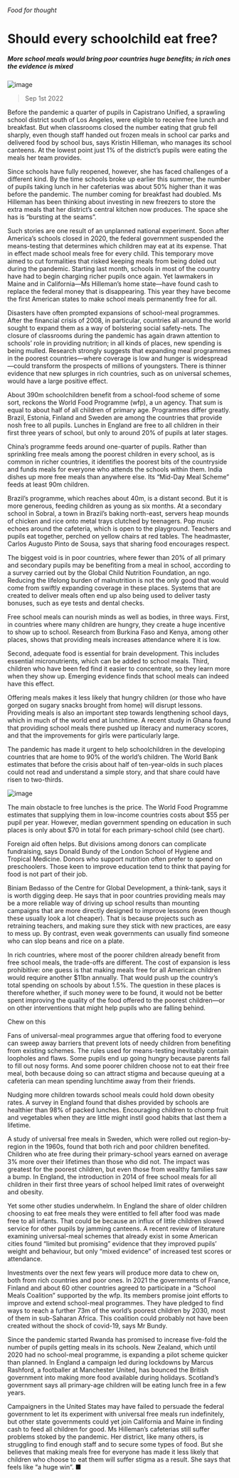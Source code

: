 ###### Food for thought
# Should every schoolchild eat free? 
##### More school meals would bring poor countries huge benefits; in rich ones the evidence is mixed 
![image](images/20220903_IRP001.jpg) 
> Sep 1st 2022 
Before the pandemic a quarter of pupils in Capistrano Unified, a sprawling school district south of Los Angeles, were eligible to receive free lunch and breakfast. But when classrooms closed the number eating that grub fell sharply, even though staff handed out frozen meals in school car parks and delivered food by school bus, says Kristin Hilleman, who manages its school canteens. At the lowest point just 1% of the district’s pupils were eating the meals her team provides.
Since schools have fully reopened, however, she has faced challenges of a different kind. By the time schools broke up earlier this summer, the number of pupils taking lunch in her cafeterias was about 50% higher than it was before the pandemic. The number coming for breakfast had doubled. Ms Hilleman has been thinking about investing in new freezers to store the extra meals that her district’s central kitchen now produces. The space she has is “bursting at the seams”.
Such stories are one result of an unplanned national experiment. Soon after America’s schools closed in 2020, the federal government suspended the means-testing that determines which children may eat at its expense. That in effect made school meals free for every child. This temporary move aimed to cut formalities that risked keeping meals from being doled out during the pandemic. Starting last month, schools in most of the country have had to begin charging richer pupils once again. Yet lawmakers in Maine and in California—Ms Hilleman’s home state—have found cash to replace the federal money that is disappearing. This year they have become the first American states to make school meals permanently free for all.
Disasters have often prompted expansions of school-meal programmes. After the financial crisis of 2008, in particular, countries all around the world sought to expand them as a way of bolstering social safety-nets. The closure of classrooms during the pandemic has again drawn attention to schools’ role in providing nutrition; in all kinds of places, new spending is being mulled. Research strongly suggests that expanding meal programmes in the poorest countries—where coverage is low and hunger is widespread—could transform the prospects of millions of youngsters. There is thinner evidence that new splurges in rich countries, such as on universal schemes, would have a large positive effect.
About 390m schoolchildren benefit from a school-food scheme of some sort, reckons the World Food Programme (wfp), a un agency. That sum is equal to about half of all children of primary age. Programmes differ greatly. Brazil, Estonia, Finland and Sweden are among the countries that provide nosh free to all pupils. Lunches in England are free to all children in their first three years of school, but only to around 20% of pupils at later stages. 
China’s programme feeds around one-quarter of pupils. Rather than sprinkling free meals among the poorest children in every school, as is common in richer countries, it identifies the poorest bits of the countryside and funds meals for everyone who attends the schools within them. India dishes up more free meals than anywhere else. Its “Mid-Day Meal Scheme” feeds at least 90m children. 
Brazil’s programme, which reaches about 40m, is a distant second. But it is more generous, feeding children as young as six months. At a secondary school in Sobral, a town in Brazil’s baking north-east, servers heap mounds of chicken and rice onto metal trays clutched by teenagers. Pop music echoes around the cafeteria, which is open to the playground. Teachers and pupils eat together, perched on yellow chairs at red tables. The headmaster, Carlos Augusto Pinto de Sousa, says that sharing food encourages respect.
The biggest void is in poor countries, where fewer than 20% of all primary and secondary pupils may be benefiting from a meal in school, according to a survey carried out by the Global Child Nutrition Foundation, an ngo. Reducing the lifelong burden of malnutrition is not the only good that would come from swiftly expanding coverage in these places. Systems that are created to deliver meals often end up also being used to deliver tasty bonuses, such as eye tests and dental checks. 
Free school meals can nourish minds as well as bodies, in three ways. First, in countries where many children are hungry, they create a huge incentive to show up to school. Research from Burkina Faso and Kenya, among other places, shows that providing meals increases attendance where it is low. 
Second, adequate food is essential for brain development. This includes essential micronutrients, which can be added to school meals. Third, children who have been fed find it easier to concentrate, so they learn more when they show up. Emerging evidence finds that school meals can indeed have this effect. 
Offering meals makes it less likely that hungry children (or those who have gorged on sugary snacks brought from home) will disrupt lessons. Providing meals is also an important step towards lengthening school days, which in much of the world end at lunchtime. A recent study in Ghana found that providing school meals there pushed up literacy and numeracy scores, and that the improvements for girls were particularly large.
The pandemic has made it urgent to help schoolchildren in the developing countries that are home to 90% of the world’s children. The World Bank estimates that before the crisis about half of ten-year-olds in such places could not read and understand a simple story, and that share could have risen to two-thirds.
![image](images/20220903_IRC705.png) 

The main obstacle to free lunches is the price. The World Food Programme estimates that supplying them in low-income countries costs about $55 per pupil per year. However, median government spending on education in such places is only about $70 in total for each primary-school child (see chart). 
Foreign aid often helps. But divisions among donors can complicate fundraising, says Donald Bundy of the London School of Hygiene and Tropical Medicine. Donors who support nutrition often prefer to spend on preschoolers. Those keen to improve education tend to think that paying for food is not part of their job.
Biniam Bedasso of the Centre for Global Development, a think-tank, says it is worth digging deep. He says that in poor countries providing meals may be a more reliable way of driving up school results than mounting campaigns that are more directly designed to improve lessons (even though these usually look a lot cheaper). That is because projects such as retraining teachers, and making sure they stick with new practices, are easy to mess up. By contrast, even weak governments can usually find someone who can slop beans and rice on a plate. 
In rich countries, where most of the poorer children already benefit from free school meals, the trade-offs are different. The cost of expansion is less prohibitive: one guess is that making meals free for all American children would require another $11bn annually. That would push up the country’s total spending on schools by about 1.5%. The question in these places is therefore whether, if such money were to be found, it would not be better spent improving the quality of the food offered to the poorest children—or on other interventions that might help pupils who are falling behind. 
Chew on this
Fans of universal-meal programmes argue that offering food to everyone can sweep away barriers that prevent lots of needy children from benefiting from existing schemes. The rules used for means-testing inevitably contain loopholes and flaws. Some pupils end up going hungry because parents fail to fill out nosy forms. And some poorer children choose not to eat their free meal, both because doing so can attract stigma and because queuing at a cafeteria can mean spending lunchtime away from their friends.
Nudging more children towards school meals could hold down obesity rates. A survey in England found that dishes provided by schools are healthier than 98% of packed lunches. Encouraging children to chomp fruit and vegetables when they are little might instil good habits that last them a lifetime. 
A study of universal free meals in Sweden, which were rolled out region-by-region in the 1960s, found that both rich and poor children benefited. Children who ate free during their primary-school years earned on average 3% more over their lifetimes than those who did not. The impact was greatest for the poorest children, but even those from wealthy families saw a bump. In England, the introduction in 2014 of free school meals for all children in their first three years of school helped limit rates of overweight and obesity.
Yet some other studies underwhelm. In England the share of older children choosing to eat free meals they were entitled to fell after food was made free to all infants. That could be because an influx of little children slowed service for other pupils by jamming canteens. A recent review of literature examining universal-meal schemes that already exist in some American cities found “limited but promising” evidence that they improved pupils’ weight and behaviour, but only “mixed evidence” of increased test scores or attendance.
Investments over the next few years will produce more data to chew on, both from rich countries and poor ones. In 2021 the governments of France, Finland and about 60 other countries agreed to participate in a “School Meals Coalition” supported by the wfp. Its members promise joint efforts to improve and extend school-meal programmes. They have pledged to find ways to reach a further 73m of the world’s poorest children by 2030, most of them in sub-Saharan Africa. This coalition could probably not have been created without the shock of covid-19, says Mr Bundy.
Since the pandemic started Rwanda has promised to increase five-fold the number of pupils getting meals in its schools. New Zealand, which until 2020 had no school-meal programme, is expanding a pilot scheme quicker than planned. In England a campaign led during lockdowns by Marcus Rashford, a footballer at Manchester United, has bounced the British government into making more food available during holidays. Scotland’s government says all primary-age children will be eating lunch free in a few years.
Campaigners in the United States may have failed to persuade the federal government to let its experiment with universal free meals run indefinitely, but other state governments could yet join California and Maine in finding cash to feed all children for good. Ms Hilleman’s cafeterias still suffer problems stoked by the pandemic. Her district, like many others, is struggling to find enough staff and to secure some types of food. But she believes that making meals free for everyone has made it less likely that children who choose to eat them will suffer stigma as a result. She says that feels like “a huge win”. ■
